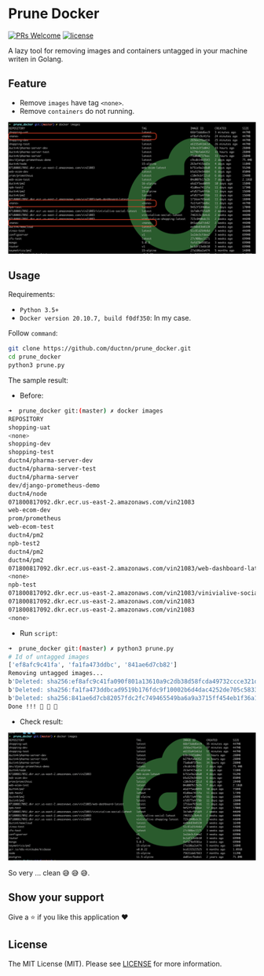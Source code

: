 # Prune Docker

[![PRs Welcome](https://img.shields.io/badge/PRs-welcome-brightgreen.svg?style=flat-square)](https://github.com/ductnn/prune_docker/pulls)
[![license](https://img.shields.io/badge/license-MIT-blue.svg)](LICENSE)

A lazy tool for removing images and containers untagged in your machine writen
in Golang.

## Feature
- Remove `images` have tag `<none>`.
- Remove `containers` do not running. 

![](images/images_none.png)

## Usage

Requirements:
  - `Python 3.5+`
  - `Docker version 20.10.7, build f0df350`: In my case.

Follow `command`:

```bash
git clone https://github.com/ductnn/prune_docker.git
cd prune_docker
python3 prune.py
```

The sample result:

- Before:
```bash
➜  prune_docker git:(master) ✗ docker images
REPOSITORY                                                                        TAG                           IMAGE ID       CREATED          SIZE
shopping-uat                                                                      latest                        66bf3ddd6ec9   3 minutes ago    447MB
<none>                                                                            <none>                        ef8afc9c41fa   24 minutes ago   447MB
shopping-dev                                                                      latest                        2656e2f6e416   25 minutes ago   447MB
shopping-test                                                                     latest                        e6155d41b61d   26 minutes ago   447MB
ductn4/pharma-server-dev                                                          latest                        b3bcb3f3d042   33 hours ago     288MB
ductn4/pharma-server-test                                                         latest                        b279bfa64352   33 hours ago     288MB
ductn4/pharma-server                                                              latest                        73a0a0737bec   33 hours ago     288MB
dev/django-prometheus-demo                                                        latest                        c9cdb14b3543   2 days ago       75.4MB
ductn4/node                                                                       15-alpine                     263ef415ed2e   4 days ago       118MB
071800817092.dkr.ecr.us-east-2.amazonaws.com/vin21083                             web-ecom-latest               b751e9a2e8a0   4 days ago       552MB
web-ecom-dev                                                                      latest                        b5a529e54884   6 days ago       850MB
prom/prometheus                                                                   latest                        c10e9cbf22cd   6 days ago       194MB
web-ecom-test                                                                     latest                        04d007b17e2b   7 days ago       2.18GB
ductn4/pm2                                                                        16-alpine                     e6d2f5ea8099   10 days ago      158MB
npb-test2                                                                         latest                        41d0ee7411fa   11 days ago      173MB
ductn4/pm2                                                                        15-alpine                     efd577a4ff6b   11 days ago      156MB
ductn4/pm2                                                                        latest                        efd577a4ff6b   11 days ago      156MB
071800817092.dkr.ecr.us-east-2.amazonaws.com/vin21083/web-dashboard-latest        latest                        1716ae765ee6   11 days ago      188MB
<none>                                                                            <none>                        fa1fa473ddbc   11 days ago      447MB
npb-test                                                                          latest                        9452f53960ae   12 days ago      170MB
071800817092.dkr.ecr.us-east-2.amazonaws.com/vin21083/vinivialive-social-latest   latest                        1b7a0cf5fdd9   2 weeks ago      446MB
071800817092.dkr.ecr.us-east-2.amazonaws.com/vin21083                             vinivialive-social-latest     746313c3b4c6   2 weeks ago      446MB
071800817092.dkr.ecr.us-east-2.amazonaws.com/vin21083                             vinivialive-shopping-latest   723c040bdc31   2 weeks ago      446MB
<none>                                                                            <none>                        841ae6d7cb82   2 weeks ago      446MB
```

- Run `script`:
```bash
➜  prune_docker git:(master) ✗ python3 prune.py
# Id of untagged images
['ef8afc9c41fa', 'fa1fa473ddbc', '841ae6d7cb82']
Removing untagged images...
b'Deleted: sha256:ef8afc9c41fa090f801a13610a9c2db38d58fcda49732ccce321dacf2c35f303\n'
b'Deleted: sha256:fa1fa473ddbcad9519b176fdc9f10002b6d4dac4252de705c5833e6610a63254\n'
b'Deleted: sha256:841ae6d7cb82057fdc2fc749465549ba6a9a3715ff454eb1f36a1a96152ebcf8\n'
Done !!! 🐳 🐳 🐳
```

- Check result:

![](images/images_done.png)

So very ... clean 😅 😅 😅.

## Show your support
Give a ⭐ if you like this application ❤️

## License
The MIT License (MIT). Please see [LICENSE](LICENSE) for more information.
